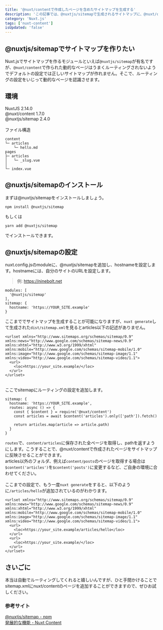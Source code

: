 ```yaml
---
title: '@nuxt/contentで作成したページを含めたサイトマップを生成する'
description: 'この記事では、@nuxtjs/sitemapで生成されるサイトマップに、@nuxt/contentで作成したページを含める方法を紹介します。'
category: 'Nuxt.js'
tags: ['nuxt-content']
isUpdated: 'false'
---
```


## @nuxtjs/sitemapでサイトマップを作りたい

Nuxt.jsでサイトマップを作るモジュールといえば`@nuxtjs/sitemap`が有名ですが、`@nuxt/content`で作られた動的なページはうまくルーティングされないようでデフォルトの設定では正しいサイトマップが作れません。そこで、ルーティングの設定をいじって動的なページを認識させます。

## 環境

NuxtJS 2.14.0<br>
@nuxt/content 1.7.0<br>
@nuxtjs/sitemap 2.4.0<br>
<br>
ファイル構造<br>
```
content
└─ articles
    └─ hello.md
pages
├─ articles
│   └─ _slug.vue
│
└─ index.vue
```

## @nuxtjs/sitemapのインストール

まずは@nuxtjs/sitemapをインストールしましょう。

```
npm install @nuxtjs/sitemap
```

もしくは

```
yarn add @nuxtjs/sitemap
```

でインストールできます。

## @nuxtjs/sitemapの設定

nuxt.config.jsのmoduleに、@nuxtjs/sitemapを追加し、hostnameを設定します。hostnameには、自分のサイトのURLを設定します。
> 例: https://ninebolt.net

```js[nuxt.config.js]
modules: [
  '@nuxtjs/sitemap'
],
sitemap: {
  hostname: 'https://YOUR_SITE.example'
}
```

ここまででサイトマップを生成することが可能になりますが、`nuxt generate`して生成された`dist/sitemap.xml`を見るとarticles以下の記述がありません。

```xml[dist/sitemap.xml]
<urlset xmlns="http://www.sitemaps.org/schemas/sitemap/0.9" xmlns:news="http://www.google.com/schemas/sitemap-news/0.9" xmlns:xhtml="http://www.w3.org/1999/xhtml" xmlns:mobile="http://www.google.com/schemas/sitemap-mobile/1.0" xmlns:image="http://www.google.com/schemas/sitemap-image/1.1" xmlns:video="http://www.google.com/schemas/sitemap-video/1.1">
  <url>
    <loc>https://your_site.example/</loc>
  </url>
</urlset>
```

<br>
ここでsitemapにルーティングの設定を追加します。

```js[nuxt.config.js]
sitemap: {
  hostname: 'https://YOUR_SITE.example',
  routes: async () => {
    const { $content } = require('@nuxt/content')
    const articles = await $content('articles').only(['path']).fetch()

    return articles.map(article => article.path)
  }
}
```

`routes`で、`content/articles`に保存された全ページを取得し、pathを返すようにします。こうすることで、@nuxt/contentで作成されたページをサイトマップに反映させることができます。<br>
articles以外のフォルダ、例えば`content/posts`のページを取得する場合は`$content('articles')`を`$content('posts')`に変更するなど、ご自身の環境に合わせてください。<br>
<br>
ここまでの設定で、もう一度`nuxt generate`をすると、以下のように`/articles/hello`が追加されているのがわかります。

```xml[dist/sitemap.xml]
<urlset xmlns="http://www.sitemaps.org/schemas/sitemap/0.9" xmlns:news="http://www.google.com/schemas/sitemap-news/0.9" xmlns:xhtml="http://www.w3.org/1999/xhtml" xmlns:mobile="http://www.google.com/schemas/sitemap-mobile/1.0" xmlns:image="http://www.google.com/schemas/sitemap-image/1.1" xmlns:video="http://www.google.com/schemas/sitemap-video/1.1">
  <url>
    <loc>https://your_site.example/articles/hello</loc>
  </url>
  <url>
    <loc>https://your_site.example/</loc>
  </url>
</urlset>
```

## さいごに

本当は自動でルーティングしてくれると嬉しいんですが、ひと手間かけることでsitemap.xmlにnuxt/contentのページを追加することができますので、ぜひお試しください。<br>

### 参考サイト

[@nuxtjs/sitemap - npm](https://www.npmjs.com/package/@nuxtjs/sitemap)<br>
[発展的な機能 - Nuxt Content](https://content.nuxtjs.org/ja/advanced)